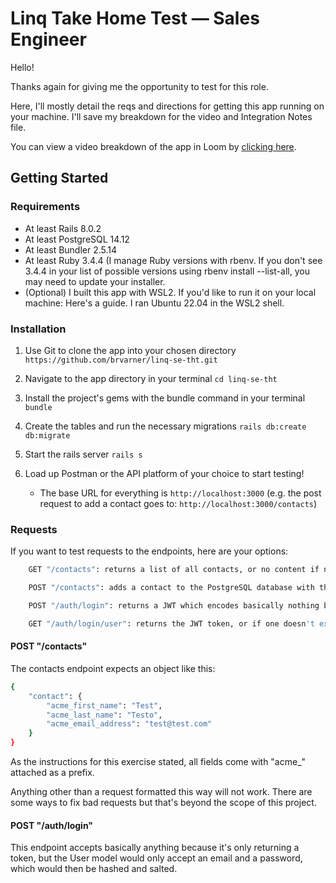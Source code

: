 # Linq Take Home Test — Sales Engineer
Hello!

Thanks again for giving me the opportunity to test for this role.

Here, I'll mostly detail the reqs and directions for getting this app running on your machine. I'll save my breakdown for the video and Integration Notes file. 

You can view a video breakdown of the app in Loom by [clicking here](https://www.loom.com/share/84516021b3a34cbcac3c7503398e16a8?sid=0cf4e793-d2fd-4524-8d35-64765b536f20).

## Getting Started

### Requirements
- At least Rails 8.0.2 
- At least PostgreSQL 14.12
- At least Bundler 2.5.14
- At least Ruby 3.4.4 (I manage Ruby versions with rbenv. If you don't see 3.4.4 in your list of possible versions using rbenv install --list-all, you may need to update your installer.
- (Optional) I built this app with WSL2. If you'd like to run it on your local machine: Here's a guide. I ran Ubuntu 22.04 in the WSL2 shell.

### Installation
1. Use Git to clone the app into your chosen directory
`https://github.com/brvarner/linq-se-tht.git`

2. Navigate to the app directory in your terminal 
`cd linq-se-tht`

3. Install the project's gems with the bundle command in your terminal
`bundle`

4. Create the tables and run the necessary migrations
`rails db:create db:migrate`

5. Start the rails server 
`rails s`

6. Load up Postman or the API platform of your choice to start testing!
    - The base URL for everything is `http://localhost:3000` (e.g. the post request to add a contact goes to: `http://localhost:3000/contacts`)

### Requests
If you want to test requests to the endpoints, here are your options:

```bash
    GET "/contacts": returns a list of all contacts, or no content if no contacts currently exist

    POST "/contacts": adds a contact to the PostgreSQL database with three fields I assumed we needed: first_name, last_name, and email_address

    POST "/auth/login": returns a JWT which encodes basically nothing but a random string. Real JWT auth would be beyond the scope of this project. It saves a JWT token in the user session so that it persists between calls

    GET "/auth/login/user": returns the JWT token, or if one doesn't exist, creates the same persistent token they would've gotten with the post action
```

#### POST "/contacts"
The contacts endpoint expects an object like this:

```bash
{ 
    "contact": {
        "acme_first_name": "Test",
        "acme_last_name": "Testo",
        "acme_email_address": "test@test.com"
    }
}
```

As the instructions for this exercise stated, all fields come with "acme_" attached as a prefix.

Anything other than a request formatted this way will not work. There are some ways to fix bad requests but that's beyond the scope of this project.

#### POST "/auth/login"
This endpoint accepts basically anything because it's only returning a token, but the User model would only accept an email and a password, which would then be hashed and salted.
